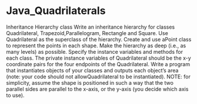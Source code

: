 # Java_Quadrilaterals
Inheritance Hierarchy class
Write an inheritance hierarchy for classes ​Quadrilateral​, ​Trapezoid​,Parallelogram​, ​Rectangle and ​Square​. Use ​Quadrilateral
as the superclass of the hierarchy. Create and use a ​Point class to represent the points in each shape. Make the hierarchy as deep 
(i.e., as many levels) as possible. Specify the instance variables and methods for each class. The private instance variables of
Quadrilateral should be the x-y coordinate pairs for the four endpoints of the Quadrilateral​. Write a program that instantiates objects 
of your classes and outputs each object’s area (note: your code should not allow ​Quadrilateral ​to be instantiated). 
NOTE: for simplicity, assume the shape is positioned in such a way that the two parallel sides are parallel to the x-axis, or the y-axis 
(you decide which axis to use). 
